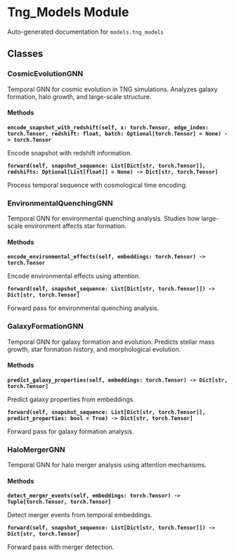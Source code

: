 # Tng_Models Module

Auto-generated documentation for `models.tng_models`

## Classes

### CosmicEvolutionGNN

Temporal GNN for cosmic evolution in TNG simulations.
Analyzes galaxy formation, halo growth, and large-scale structure.

#### Methods

**`encode_snapshot_with_redshift(self, x: torch.Tensor, edge_index: torch.Tensor, redshift: float, batch: Optional[torch.Tensor] = None) -> torch.Tensor`**

Encode snapshot with redshift information.

**`forward(self, snapshot_sequence: List[Dict[str, torch.Tensor]], redshifts: Optional[List[float]] = None) -> Dict[str, torch.Tensor]`**

Process temporal sequence with cosmological time encoding.

### EnvironmentalQuenchingGNN

Temporal GNN for environmental quenching analysis.
Studies how large-scale environment affects star formation.

#### Methods

**`encode_environmental_effects(self, embeddings: torch.Tensor) -> torch.Tensor`**

Encode environmental effects using attention.

**`forward(self, snapshot_sequence: List[Dict[str, torch.Tensor]]) -> Dict[str, torch.Tensor]`**

Forward pass for environmental quenching analysis.

### GalaxyFormationGNN

Temporal GNN for galaxy formation and evolution.
Predicts stellar mass growth, star formation history, and morphological evolution.

#### Methods

**`predict_galaxy_properties(self, embeddings: torch.Tensor) -> Dict[str, torch.Tensor]`**

Predict galaxy properties from embeddings.

**`forward(self, snapshot_sequence: List[Dict[str, torch.Tensor]], predict_properties: bool = True) -> Dict[str, torch.Tensor]`**

Forward pass for galaxy formation analysis.

### HaloMergerGNN

Temporal GNN for halo merger analysis using attention mechanisms.

#### Methods

**`detect_merger_events(self, embeddings: torch.Tensor) -> Tuple[torch.Tensor, torch.Tensor]`**

Detect merger events from temporal embeddings.

**`forward(self, snapshot_sequence: List[Dict[str, torch.Tensor]]) -> Dict[str, torch.Tensor]`**

Forward pass with merger detection.
